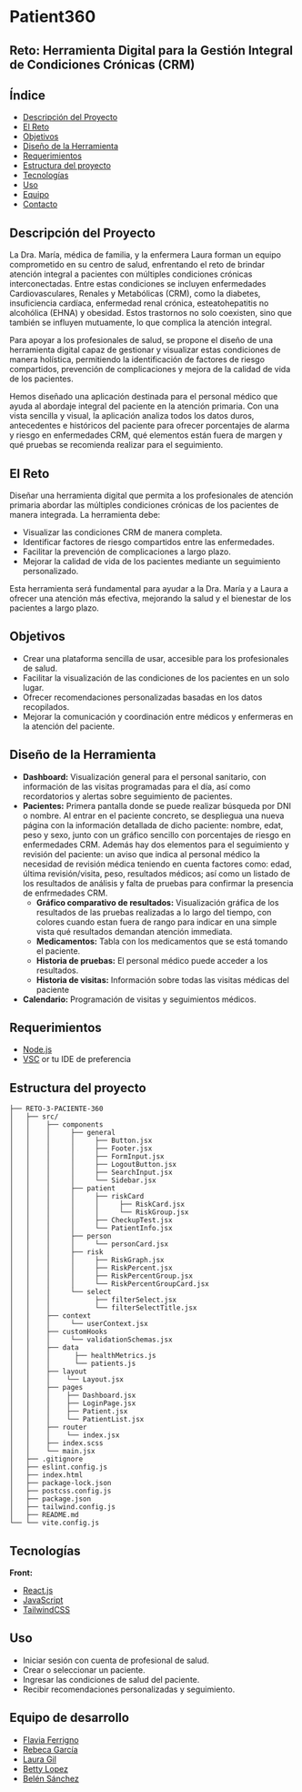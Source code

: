 # Patient360
## Reto: Herramienta Digital para la Gestión Integral de Condiciones Crónicas (CRM)

## Índice

- [Descripción del Proyecto](#descripción-del-proyecto)
- [El Reto](#el-reto)
- [Objetivos](#objetivos)
- [Diseño de la Herramienta](#diseño-de-la-herramienta)
- [Requerimientos](#requerimientos)
- [Estructura del proyecto](#estructura-del-proyecto)
- [Tecnologías](#tecnologías)
- [Uso](#uso)
- [Equipo](#equipo)
- [Contacto](#contacto)

## Descripción del Proyecto

La Dra. María, médica de familia, y la enfermera Laura forman un equipo comprometido en su centro de salud, enfrentando el reto de brindar atención integral a pacientes con múltiples condiciones crónicas interconectadas. Entre estas condiciones se incluyen enfermedades Cardiovasculares, Renales y Metabólicas (CRM), como la diabetes, insuficiencia cardíaca, enfermedad renal crónica, esteatohepatitis no alcohólica (EHNA) y obesidad. Estos trastornos no solo coexisten, sino que también se influyen mutuamente, lo que complica la atención integral.

Para apoyar a los profesionales de salud, se propone el diseño de una herramienta digital capaz de gestionar y visualizar estas condiciones de manera holística, permitiendo la identificación de factores de riesgo compartidos, prevención de complicaciones y mejora de la calidad de vida de los pacientes.

Hemos diseñado una aplicación destinada para el personal médico que ayuda al abordaje integral del paciente en la atención primaria. Con una vista sencilla y visual, la aplicación analiza todos los datos duros, antecedentes e históricos del paciente para ofrecer porcentajes de alarma y riesgo en enfermedades CRM, qué elementos están fuera de margen y qué pruebas se recomienda realizar para el seguimiento. 

## El Reto

Diseñar una herramienta digital que permita a los profesionales de atención primaria abordar las múltiples condiciones crónicas de los pacientes de manera integrada. La herramienta debe:

- Visualizar las condiciones CRM de manera completa.
- Identificar factores de riesgo compartidos entre las enfermedades.
- Facilitar la prevención de complicaciones a largo plazo.
- Mejorar la calidad de vida de los pacientes mediante un seguimiento personalizado.

Esta herramienta será fundamental para ayudar a la Dra. María y a Laura a ofrecer una atención más efectiva, mejorando la salud y el bienestar de los pacientes a largo plazo.

## Objetivos

- Crear una plataforma sencilla de usar, accesible para los profesionales de salud.
- Facilitar la visualización de las condiciones de los pacientes en un solo lugar.
- Ofrecer recomendaciones personalizadas basadas en los datos recopilados.
- Mejorar la comunicación y coordinación entre médicos y enfermeras en la atención del paciente.


## Diseño de la Herramienta



- **Dashboard:** Visualización general para el personal sanitario, con información de las visitas programadas para el día, así como recordatorios y alertas sobre seguimiento de pacientes.
- **Pacientes:** Primera pantalla donde se puede realizar búsqueda por DNI o nombre. Al entrar en el paciente concreto, se despliegua una nueva página con la información detallada de dicho paciente: nombre, edat, peso y sexo, junto con un gráfico sencillo con porcentajes de riesgo en enfermedades CRM. Además hay dos elementos para el seguimiento y revisión del paciente: un aviso que indica al personal médico la necesidad de revisión médica teniendo en cuenta factores como: edad, última revisión/visita, peso, resultados médicos; así como un listado de los resultados de análisis y falta de pruebas para confirmar la presencia de enfrmedades CRM.
    - **Gráfico comparativo de resultados:** Visualización gráfica de los resultados de las pruebas realizadas a lo largo del tiempo, con colores cuando estan fuera de rango para indicar en una simple vista qué resultados demandan atención immediata.
    - **Medicamentos:** Tabla con los medicamentos que se está tomando el paciente. 
    - **Historia de pruebas:** El personal médico puede acceder a los resultados.
    - **Historia de visitas:** Información sobre todas las visitas médicas del paciente
- **Calendario:** Programación de visitas y seguimientos médicos.



## Requerimientos

- [Node.js](https://nodejs.org/en)
- [VSC](https://www.w3schools.com/java/java_intro.asp) or tu IDE de preferencia

## Estructura del proyecto

```plaintext
├── RETO-3-PACIENTE-360
│   ├── src/
│   │    ├── components
│   │    │     ├── general
│   │    │     │     ├── Button.jsx
│   │    │     │     ├── Footer.jsx
│   │    │     │     ├── FormInput.jsx
│   │    │     │     ├── LogoutButton.jsx
│   │    │     │     ├── SearchInput.jsx
│   │    │     │     └── Sidebar.jsx
│   │    │     ├── patient
│   │    │     │     ├── riskCard
│   │    │     │     │     ├── RiskCard.jsx
│   │    │     │     │     └── RiskGroup.jsx
│   │    │     │     ├── CheckupTest.jsx
│   │    │     │     └── PatientInfo.jsx
│   │    │     ├── person
│   │    │     │     └── personCard.jsx
│   │    │     ├── risk
│   │    │     │     ├── RiskGraph.jsx
│   │    │     │     ├── RiskPercent.jsx
│   │    │     │     ├── RiskPercentGroup.jsx
│   │    │     │     └── RiskPercentGroupCard.jsx
│   │    │     └── select
│   │    │           ├── filterSelect.jsx
│   │    │           └── filterSelectTitle.jsx
│   │    ├── context
│   │    │     └── userContext.jsx
│   │    ├── customHooks
│   │    │     └── validationSchemas.jsx
│   │    ├── data
│   │    │      ├── healthMetrics.js
│   │    │      └── patients.js
│   │    ├── layout
│   │    │    └── Layout.jsx
│   │    ├── pages
│   │    │    ├── Dashboard.jsx
│   │    │    ├── LoginPage.jsx
│   │    │    ├── Patient.jsx
│   │    │    └── PatientList.jsx
│   │    ├── router
│   │    │    └── index.jsx
│   │    ├── index.scss
│   │    └── main.jsx
│   ├── .gitignore
│   ├── eslint.config.js
│   ├── index.html
│   ├── package-lock.json
│   ├── postcss.config.js
│   ├── package.json
│   ├── tailwind.config.js
│   ├── README.md
└── └── vite.config.js
```


## Tecnologías

**Front:** 
- [React.js](https://react.dev/)
- [JavaScript](https://www.w3schools.com/js/js_intro.asp)
- [TailwindCSS](https://tailwindcss.com/)


## Uso

- Iniciar sesión con cuenta de profesional de salud.
- Crear o seleccionar un paciente.
- Ingresar las condiciones de salud del paciente.
- Recibir recomendaciones personalizadas y seguimiento.

## Equipo de desarrollo

- [Flavia Ferrigno](https://github.com/flaviferri/)
- [Rebeca García](https://github.com/rebkg87)
- [Laura Gil](https://github.com/LauraGDev)
- [Betty Lopez](https://github.com/BettyLopo)
- [Belén Sánchez](https://github.com/Belensanchez1989)



